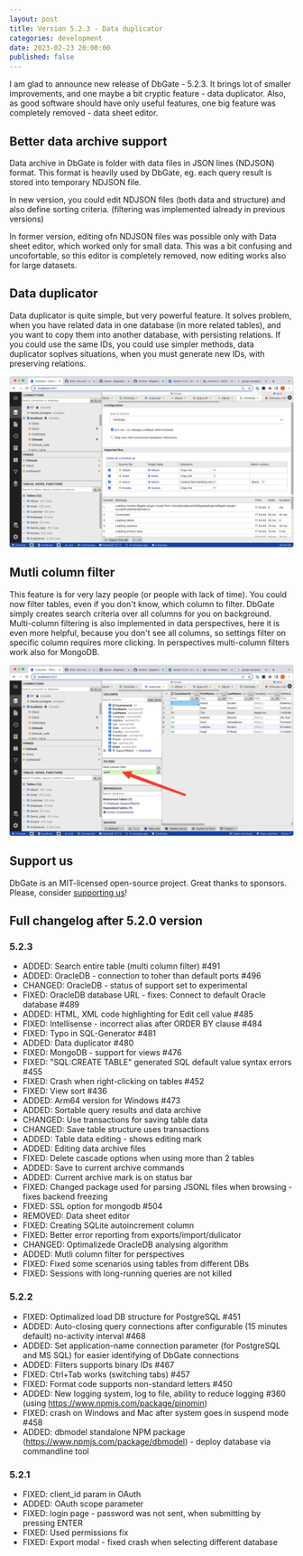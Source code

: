 ```yaml
---
layout: post
title: Version 5.2.3 - Data duplicator
categories: development
date: 2023-02-23 20:00:00
published: false
---
```


I am glad to announce new release of DbGate - 5.2.3. It brings lot of smaller improvements, and one maybe a bit cryptic feature - data duplicator. Also, as good software should have only useful features, one big feature was completely removed - data sheet editor.

## Better data archive support
Data archive in DbGate is folder with data files in JSON lines (NDJSON) format. This format is heavily used by DbGate, eg. each query result is stored into temporary NDJSON file.

In new version, you could edit NDJSON files (both data and structure) and also define sorting criteria. (filtering was implemented ialready in previous versions)

In former version, editing ofn NDJSON files was possible only with Data sheet editor, which worked only for small data. This was a bit confusing and uncofortable, so this editor is completely removed, now editing works also for large datasets.

## Data duplicator
Data duplicator is quite simple, but very powerful feature. It solves problem, when you have related data in one database (in more related tables), and you want to copy them into another database, with persisting relations. If you could use the same IDs, you could use simpler methods, data duplicator soplves situations, when you must generate new IDs, with preserving relations.

<img src='/assets/screenshots/data-duplicator.png' />


## Mutli column filter
This feature is for very lazy people (or people with lack of time). You could now filter tables, even if you don't know, which column to filter. DbGate simply creates search criteria over all columns for you on background.
Multi-column filtering is also implemented in data perspectives, here it is even more helpful, because you don't see all columns, so settings filter on specific column requires more clicking. In perspectives multi-column filters work also for MongoDB.


<img src='/assets/screenshots/multi-column-filter.png' />

## Support us
DbGate is an MIT-licensed open-source project. Great thanks to sponsors. Please, consider [supporting us](https://github.com/sponsors/dbgate)!

## Full changelog after 5.2.0 version
### 5.2.3
- ADDED: Search entire table (multi column filter) #491
- ADDED: OracleDB - connection to toher than default ports #496
- CHANGED: OracleDB - status of support set to experimental
- FIXED: OracleDB database URL - fixes: Connect to default Oracle database #489
- ADDED: HTML, XML code highlighting for Edit cell value #485
- FIXED: Intellisense - incorrect alias after ORDER BY clause #484
- FIXED: Typo in SQL-Generator #481
- ADDED: Data duplicator #480
- FIXED: MongoDB - support for views #476
- FIXED: "SQL:CREATE TABLE" generated SQL default value syntax errors #455
- FIXED: Crash when right-clicking on tables #452
- FIXED: View sort #436
- ADDED: Arm64 version for Windows #473
- ADDED: Sortable query results and data archive
- CHANGED: Use transactions for saving table data
- CHANGED: Save table structure uses transactions
- ADDED: Table data editing - shows editing mark
- ADDED: Editing data archive files
- FIXED: Delete cascade options when using more than 2 tables
- ADDED: Save to current archive commands
- ADDED: Current archive mark is on status bar
- FIXED: Changed package used for parsing JSONL files when browsing - fixes backend freezing
- FIXED: SSL option for mongodb #504
- REMOVED: Data sheet editor
- FIXED: Creating SQLite autoincrement column
- FIXED: Better error reporting from exports/import/dulicator
- CHANGED: Optimalizede OracleDB analysing algorithm
- ADDED: Mutli column filter for perspectives
- FIXED: Fixed some scenarios using tables from different DBs
- FIXED: Sessions with long-running queries are not killed


### 5.2.2
- FIXED: Optimalized load DB structure for PostgreSQL #451
- ADDED: Auto-closing query connections after configurable (15 minutes default) no-activity interval #468
- ADDED: Set application-name connection parameter (for PostgreSQL and MS SQL) for easier identifying of DbGate connections
- ADDED: Filters supports binary IDs #467
- FIXED: Ctrl+Tab works (switching tabs) #457
- FIXED: Format code supports non-standard letters #450
- ADDED: New logging system, log to file, ability to reduce logging #360 (using https://www.npmjs.com/package/pinomin)
- FIXED: crash on Windows and Mac after system goes in suspend mode #458
- ADDED: dbmodel standalone NPM package (https://www.npmjs.com/package/dbmodel) - deploy database via commandline tool


### 5.2.1
- FIXED: client_id param in OAuth
- ADDED: OAuth scope parameter
- FIXED: login page - password was not sent, when submitting by pressing ENTER
- FIXED: Used permissions fix
- FIXED: Export modal - fixed crash when selecting different database
